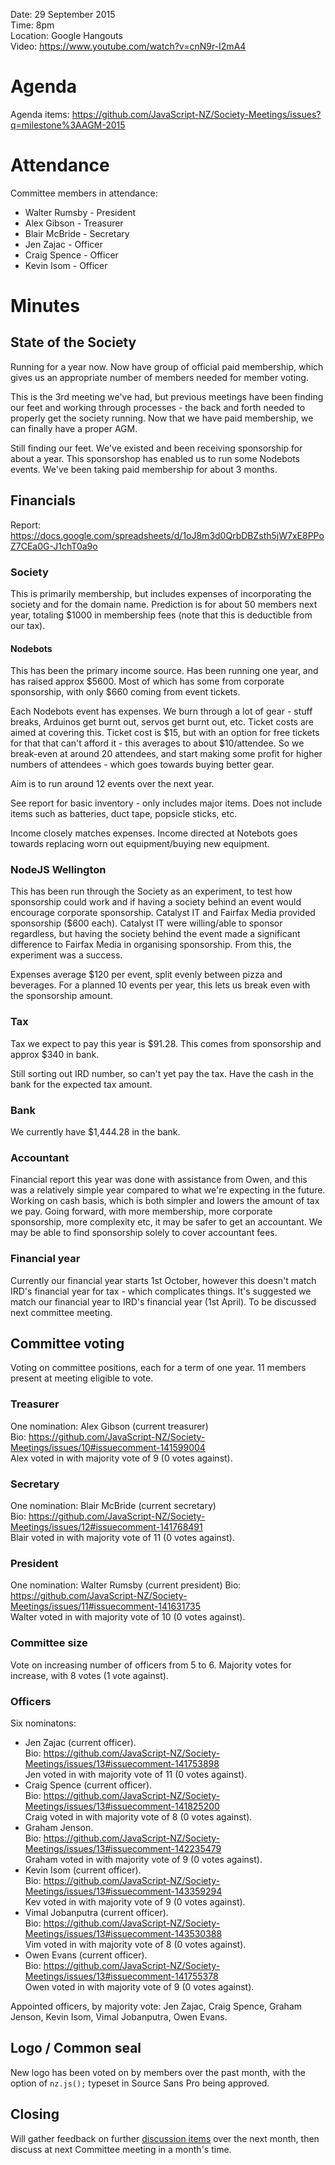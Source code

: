 Date: 29 September 2015   
Time: 8pm   
Location: Google Hangouts  
Video: https://www.youtube.com/watch?v=cnN9r-I2mA4

# Agenda

Agenda items: https://github.com/JavaScript-NZ/Society-Meetings/issues?q=milestone%3AAGM-2015

# Attendance
Committee members in attendance:
* Walter Rumsby - President
* Alex Gibson - Treasurer
* Blair McBride - Secretary
* Jen Zajac - Officer
* Craig Spence - Officer
* Kevin Isom - Officer


# Minutes

## State of the Society

Running for a year now. Now have group of official paid membership, which gives us an appropriate number of members needed for member voting.

This is the 3rd meeting we've had, but previous meetings have been finding our feet and working through processes - the back and forth needed to properly get the society running. Now that we have paid membership, we can finally have a proper AGM.

Still finding our feet. We've existed and been receiving sponsorship for about a year. This sponsorshop has enabled us to run some Nodebots events. We've been taking paid membership for about 3 months.

## Financials

Report: https://docs.google.com/spreadsheets/d/1oJ8m3d0QrbDBZsth5jW7xE8PPoZ7CEa0G-J1chT0a9o

### Society
This is primarily membership, but includes expenses of incorporating the society and for the domain name. Prediction is for about 50 members next year, totaling $1000 in membership fees (note that this is deductible from our tax).

#### Nodebots
This has been the primary income source. Has been running one year, and has raised approx $5600. Most of which has some from corporate sponsorship, with only $660 coming from event tickets.

Each Nodebots event has expenses. We burn through a lot of gear - stuff breaks, Arduinos get burnt out, servos get burnt out, etc. Ticket costs are aimed at covering this. Ticket cost is $15, but with an option for free tickets for that that can't afford it - this averages to about $10/attendee. So we break-even at around 20 attendees, and start making some profit for higher numbers of attendees - which goes towards buying better gear.

Aim is to run around 12 events over the next year.

See report for basic inventory - only includes major items. Does not include items such as batteries, duct tape, popsicle sticks, etc.

Income closely matches expenses. Income directed at Notebots goes towards replacing worn out equipment/buying new equipment.

### NodeJS Wellington
This has been run through the Society as an experiment, to test how sponsorship could work and if having a society behind an event would encourage corporate sponsorship. Catalyst IT and Fairfax Media provided sponsorship ($600 each). Catalyst IT were willing/able to sponsor regardless, but having the society behind the event made a significant difference to Fairfax Media in organising sponsorship. From this, the experiment was a success.

Expenses average $120 per event, split evenly between pizza and beverages. For a planned 10 events per year, this lets us break even with the sponsorship amount.

### Tax
Tax we expect to pay this year is $91.28. This comes from sponsorship and approx $340 in bank.

Still sorting out IRD number, so can't yet pay the tax. Have the cash in the bank for the expected tax amount.

### Bank
We currently have $1,444.28 in the bank.

### Accountant
Financial report this year was done with assistance from Owen, and this was a relatively simple year compared to what we're expecting in the future. Working on cash basis, which is both simpler and lowers the amount of tax we pay. Going forward, with more membership, more corporate sponsorship, more complexity etc, it may be safer to get an accountant. We may be able to find sponsorship solely to cover accountant fees.

### Financial year
Currently our financial year starts 1st October, however this doesn't match IRD's financial year for tax - which complicates things. It's suggested we match our financial year to IRD's financial year (1st April). To be discussed next committee meeting.

## Committee voting

Voting on committee positions, each for a term of one year. 11 members present at meeting eligible to vote.

### Treasurer
One nomination: Alex Gibson (current treasurer)   
Bio: https://github.com/JavaScript-NZ/Society-Meetings/issues/10#issuecomment-141599004   
Alex voted in with majority vote of 9 (0 votes against).

### Secretary
One nomination: Blair McBride (current secretary)   
Bio: https://github.com/JavaScript-NZ/Society-Meetings/issues/12#issuecomment-141768491   
Blair voted in with majority vote of 11 (0 votes against).

### President
One nomination: Walter Rumsby (current president)   Bio: https://github.com/JavaScript-NZ/Society-Meetings/issues/11#issuecomment-141631735   
Walter voted in with majority vote of 10 (0 votes against).

### Committee size
Vote on increasing number of officers from 5 to 6. Majority votes for increase, with 8 votes (1 vote against).

### Officers
Six nominatons:
* Jen Zajac (current officer).   
  Bio: https://github.com/JavaScript-NZ/Society-Meetings/issues/13#issuecomment-141753898   
  Jen voted in with majority vote of 11 (0 votes against).
* Craig Spence (current officer).   
  Bio: https://github.com/JavaScript-NZ/Society-Meetings/issues/13#issuecomment-141825200   
  Craig voted in with majority vote of 8 (0 votes against).
* Graham Jenson.   
  Bio: https://github.com/JavaScript-NZ/Society-Meetings/issues/13#issuecomment-142235479   
  Graham voted in with majority vote of 9 (0 votes against).
* Kevin Isom (current officer).   
  Bio: https://github.com/JavaScript-NZ/Society-Meetings/issues/13#issuecomment-143359294   
  Kev voted in with majority vote of 9 (0 votes against).
* Vimal Jobanputra (current officer).   
  Bio: https://github.com/JavaScript-NZ/Society-Meetings/issues/13#issuecomment-143530388   
  Vim voted in with majority vote of 8 (0 votes against).
* Owen Evans (current officer).   
  Bio: https://github.com/JavaScript-NZ/Society-Meetings/issues/13#issuecomment-141755378   
  Owen voted in with majority vote of 9 (0 votes against).

Appointed officers, by majority vote: Jen Zajac, Craig Spence, Graham Jenson, Kevin Isom, Vimal Jobanputra, Owen Evans.

## Logo / Common seal

New logo has been voted on by members over the past month, with the option of ```nz.js();``` typeset in Source Sans Pro being approved.

## Closing

Will gather feedback on further [discussion items](https://github.com/JavaScript-NZ/Society-Meetings/issues) over the next month, then discuss at next Committee meeting in a month's time.

